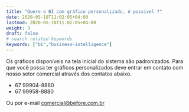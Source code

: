 ```yaml
---
title: "Quero o BI com gráfico personalizado, é possível ?"
date: 2020-05-18T11:02:05+04:00
lastmod: 2020-05-18T11:02:05+04:00
weight: 3
draft: false
# search related keywords
keywords: ["bi","business-intelligence"]
---
```


Os gráficos disponíveis na tela inicial do sistema são padronizados. Para que você possa ter gráficos personalizados deve entrar em contato com nosso setor comercial através dos contatos abaixo.

- 67 99904-8880
- 67 99958-8880

Ou por e-mail comercial@before.com.br
